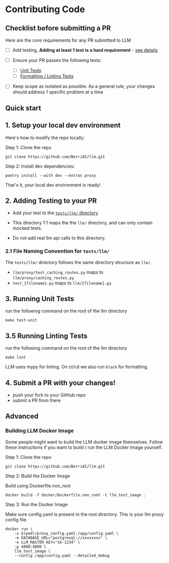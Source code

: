# Contributing Code

## **Checklist before submitting a PR**

Here are the core requirements for any PR submitted to LLM


- [ ] Add testing, **Adding at least 1 test is a hard requirement** - [see details](#2-adding-testing-to-your-pr)
- [ ] Ensure your PR passes the following tests:
    - [ ] [Unit Tests](#3-running-unit-tests)
    - [ ] [Formatting / Linting Tests](#35-running-linting-tests)
- [ ] Keep scope as isolated as possible. As a general rule, your changes should address 1 specific problem at a time



## Quick start

## 1. Setup your local dev environment


Here's how to modify the repo locally:

Step 1: Clone the repo

```shell
git clone https://github.com/BerriAI/llm.git
```

Step 2: Install dev dependencies:

```shell
poetry install --with dev --extras proxy
```

That's it, your local dev environment is ready!

## 2. Adding Testing to your PR

- Add your test to the [`tests/llm/` directory](https://github.com/BerriAI/llm/tree/main/tests/llm)

- This directory 1:1 maps the the `llm/` directory, and can only contain mocked tests.
- Do not add real llm api calls to this directory.

### 2.1 File Naming Convention for `tests/llm/`

The `tests/llm/` directory follows the same directory structure as `llm/`.

- `llm/proxy/test_caching_routes.py` maps to `llm/proxy/caching_routes.py`
- `test_{filename}.py` maps to `llm/{filename}.py`

## 3. Running Unit Tests

run the following command on the root of the llm directory

```shell
make test-unit
```

## 3.5 Running Linting Tests

run the following command on the root of the llm directory

```shell
make lint
```

LLM uses mypy for linting. On ci/cd we also run `black` for formatting.

## 4. Submit a PR with your changes!

- push your fork to your GitHub repo
- submit a PR from there


## Advanced
### Building LLM Docker Image 

Some people might want to build the LLM docker image themselves. Follow these instructions if you want to build / run the LLM Docker Image yourself.

Step 1: Clone the repo

```shell
git clone https://github.com/BerriAI/llm.git
```

Step 2: Build the Docker Image

Build using Dockerfile.non_root

```shell
docker build -f docker/Dockerfile.non_root -t llm_test_image .
```

Step 3: Run the Docker Image

Make sure config.yaml is present in the root directory. This is your llm proxy config file.

```shell
docker run \
    -v $(pwd)/proxy_config.yaml:/app/config.yaml \
    -e DATABASE_URL="postgresql://xxxxxxxx" \
    -e LLM_MASTER_KEY="sk-1234" \
    -p 4000:4000 \
    llm_test_image \
    --config /app/config.yaml --detailed_debug
```
